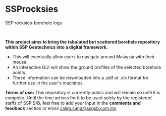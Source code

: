 # SSProcksies
SSP rocksies-borehole logs

<br>

<b>This project aims to bring the tabulated but scattered borehole repository within SSP Geotechnics into a digital framework.</b><br>
* This will eventually allow users to navigate around Malaysia with their mouse. 
* An interactive GUI will show the ground profiles of the selected borehole points. 
* These information can be downloaded into a .pdf or .xls format for further use in the user's machines. 

<b>Terms of use:</b>
This repository is currently public and will remain so until it is complete. Until the time arrives for it to be used solely by the registered staffs of SSP S/B, feel free to add your input in the <b>comments and feedback</b> section or email caleb.sang@sspsb.com.my 
